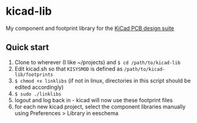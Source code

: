 # kicad-lib
My component and footprint library for the [KiCad PCB design suite](http://www.kicad-pcb.org/)

## Quick start
  1. Clone to wherever (I like ~/projects) and `$ cd /path/to/kicad-lib`
  2. Edit kicad.sh so that `KISYSMOD` is defined as `/path/to/kicad-lib/footprints`
  3. `$ chmod +x linklibs` (if not in linux, directories in this script should be edited accordingly)
  4. `$ sudo ./linklibs`
  5. logout and log back in - kicad will now use these footprint files
  6. for each new kicad project, select the component libraries manually using Preferences > Library in eeschema
